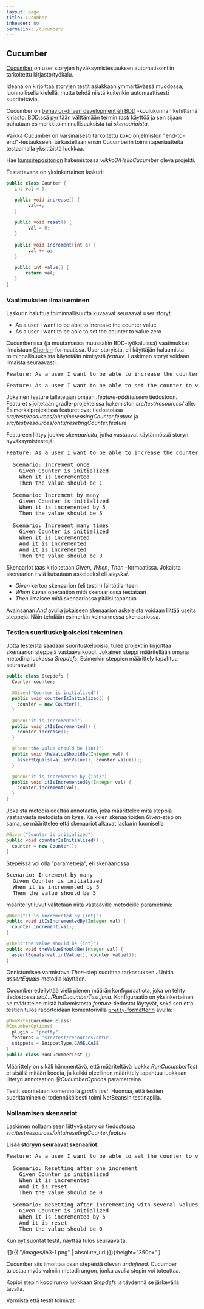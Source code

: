 ```yaml
---
layout: page
title: Cucumber
inheader: no
permalink: /cucumber/
---
```


## Cucumber

[Cucumber](https://cucumber.io) on user storyjen hyväksymistestauksen automatisointiin tarkoitettu kirjasto/työkalu. 

Ideana on kirjoittaa storyjen testit asiakkaan ymmärtävässä muodossa, luonnollisella kielellä, mutta tehdä niistä kuitenkin automaattisesti suoritettavia. 

Cucumber on [behavior-driven development eli BDD](https://en.wikipedia.org/wiki/Behavior-driven_development) -koulukunnan kehittämä kirjasto. BDD:ssä pyritään välttämään termin _testi_ käyttöä ja sen sijaan puhutaan esimerkkitoiminnallisuuksista tai _skenaarioista_.

Vaikka Cucumber on varsinaisesti tarkoitettu koko ohjelmiston "end-to-end"-testaukseen, tarkastellaan ensin Cucumberin toimintaperiaatteita testaamalla yksittäistä luokkaa.

Hae [kurssirepositorion](https://github.com/ohjelmistotuotanto-hy/syksy2020) hakemistossa _viikko3/HelloCucumber_ oleva projekti. 

Testattavana on yksinkertainen laskuri:

```java
public class Counter {
   int val = 0;

   public void increase() {
        val++;
   } 
   
   public void reset() {
        val = 0;
   }    
   
   public void increment(int a) {
        val += a;
   } 
   
   public int value() {
       return val;
   }
}
```

### Vaatimuksien ilmaiseminen

Laskurin haluttua toiminnallisuutta kuvaavat seuraavat user storyt
* As a user I want to be able to increase the counter value
* As a user I want to be able to set the counter to value zero  

Cucumberissa (ja muutamassa muussakin BDD-työkaluissa) vaatimukset ilmaistaan [Gherkin](https://docs.cucumber.io/gherkin/)-formaatissa. User storyista, eli käyttäjän haluamista toiminnallisuuksista käytetään nimitystä _feature_. Laskimen storyt voidaan ilmaista seuraavasti:

<pre>
Feature: As a user I want to be able to increase the counter value
</pre>


<pre>
Feature: As a user I want to be able to set the counter to value zero
</pre>  

Jokainen feature talletetaan omaan _.feature-päätteiseen_ tiedostoon. Featuret sijoitetaan gradle-projekteissa hakemiston _src/test/resources/_ alle. Esimerkkiprojektissa featuret ovat tiedostoissa _src/test/resources/ohtu/increasingCounter.feature_ ja _src/test/resources/ohtu/resetingCounter.feature_

Featureen liittyy joukko _skenaarioita_, jotka vastaavat käytännössä storyn hyväksymistestejä:

<pre>
Feature: As a user I want to be able to increase the counter value

  Scenario: Increment once
    Given Counter is initialized
    When it is incremented
    Then the value should be 1

  Scenario: Increment by many
    Given Counter is initialized
    When it is incremented by 5
    Then the value should be 5

  Scenario: Increment many times
    Given Counter is initialized
    When it is incremented
    And it is incremented
    And it is incremented
    Then the value should be 3
</pre>

Skenaariot taas kirjoitetaan _Given_, _When_, _Then_ -formaatissa. Jokaista skenaarion riviä kutsutaan askeleeksi eli _stepiksi_. 
- _Given_ kertoo skenaarion (eli testin) lähtötilanteen
- _When_ kuvaa operaation mitä skenaariossa testataan
- _Then_ ilmaisee mitä skenaariossa pitäisi tapahtua

Avainsanan _And_ avulla jokaiseen skenaarion askeleista voidaan liittää useita steppejä. Näin tehdään esimerkin kolmannessa skenaariossa. 

### Testien suorituskelpoiseksi tekeminen

Jotta testeistä saadaan suorituskelpoisia, tulee projektiin kirjoittaa skenaarion steppejä vastaava koodi. Jokainen steppi määritellään omana metodina luokassa _Stepdefs_. Esimerkin steppien määrittely tapahtuu seuraavasti: 

```java
public class Stepdefs {
  Counter counter;

  @Given("Counter is initialized")
  public void counterIsInitialized() {
    counter = new Counter();
  }

  @When("it is incremented")
  public void itIsIncremented() {
    counter.increase();
  }

  @Then("the value should be {int}")
  public void theValueShouldBe(Integer val) {
    assertEquals(val.intValue(), counter.value());
  }

  @When("it is incremented by {int}")
  public void itIsIncrementedBy(Integer val) {
    counter.increment(val);
  }
}
```

Jokaista metodia edeltää annotaatio, joka määrittelee mitä steppiä vastaavasta metodista on kyse. Kaikkien skenaarioiden _Given_-step on sama, se määrittelee että skenaariot alkavat laskurin luomisella

```java
@Given("Counter is initialized")
public void counterIsInitialized() {
  counter = new Counter();
}
```

Stepeissä voi olla "parametreja", eli skenaariossa 

<pre>
Scenario: Increment by many
  Given Counter is initialized
  When it is incremented by 5
  Then the value should be 5
</pre>

määritellyt luvut välitetään niitä vastaaville metodeille parametrina:

```java
@When("it is incremented by {int}")
public void itIsIncrementedBy(Integer val) {
  counter.increment(val);
}  

@Then("the value should be {int}")
public void theValueShouldBe(Integer val) {
  assertEquals(val.intValue(), counter.value());
} 
```

Onnistumisen varmistava _Then_-step suorittaa tarkastuksen JUnitin _assertEquals_-metodia käyttäen.

Cucumber edellyttää vielä pienen määrän konfiguraatiota, joka on tehty tiedostossa _src/.../RunCucumberTest.java_. Konfiguraatio on yksinkertainen, se määrittelee mistä hakemistosta _feature_-tiedostot löytyvät, sekä sen että testien tulos raportoidaan komentorivillä [`pretty`-formatterin](https://cucumber.io/docs/cucumber/reporting/) avulla:

```java
@RunWith(Cucumber.class)
@CucumberOptions(
  plugin = "pretty", 
  features = "src/test/resources/ohtu", 
  snippets = SnippetType.CAMELCASE 
)
public class RunCucumberTest {}
```

Määrittely on sikäli hämmentävä, että määriteltävä luokka _RunCucumberTest_ ei sisällä mitään koodia, ja kaikki oleellinen määrittely tapahtuu luokkaan liitetyn annotaation _@CucumberOptions_ parametreina.

Testit suoritetaan komennolla _gradle test_. Huomaa, että testien suorittaminen ei todennäköisesti toimi NetBeansin testinapilla.

### Nollaamisen skenaariot

Laskimen nollaamiseen liittyvä story on tiedostossa _src/test/resources/ohtu/resetingCounter.feature_

**Lisää storyyn seuraavat skenaariot**:

<pre>
Feature: As a user I want to be able to set the counter to value zero

  Scenario: Resetting after one increment
    Given Counter is initialized
    When it is incremented
    And it is reset 
    Then the value should be 0

  Scenario: Resetting after incrementing with several values
    Given Counter is initialized
    When it is incremented by 5
    And it is reset 
    Then the value should be 0
</pre>

Kun nyt suoritat testit, näyttää tulos seuraavalta:

![]({{ "/images/lh3-1.png" | absolute_url }}){:height="350px" }

Cucumber siis ilmoittaa osan stepeistä olevan _undefined_. Cucumber tulostaa myös valmiin metodirungon, jonka avulla stepin voi toteuttaa.

Kopioi stepin koodirunko luokkaan _Stepdefs_ ja täydennä se järkevällä tavalla. 

Varmista että testit toimivat.

